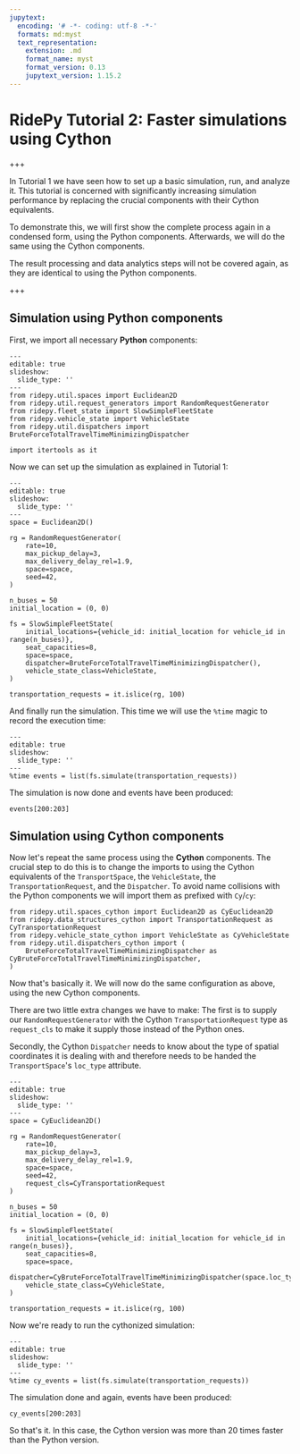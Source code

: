 ```yaml
---
jupytext:
  encoding: '# -*- coding: utf-8 -*-'
  formats: md:myst
  text_representation:
    extension: .md
    format_name: myst
    format_version: 0.13
    jupytext_version: 1.15.2
---
```


# RidePy Tutorial 2: Faster simulations using Cython

+++

In Tutorial 1 we have seen how to set up a basic simulation, run, and analyze it. This tutorial is concerned with significantly increasing simulation performance by replacing the crucial components with their Cython equivalents. 

To demonstrate this, we will first show the complete process again in a condensed form, using the Python components. Afterwards, we will do the same using the Cython components.

The result processing and data analytics steps will not be covered again, as they are identical to using the Python components.

+++

## Simulation using Python components

First, we import all necessary **Python** components:

```{code-cell} ipython3
---
editable: true
slideshow:
  slide_type: ''
---
from ridepy.util.spaces import Euclidean2D
from ridepy.util.request_generators import RandomRequestGenerator
from ridepy.fleet_state import SlowSimpleFleetState
from ridepy.vehicle_state import VehicleState
from ridepy.util.dispatchers import BruteForceTotalTravelTimeMinimizingDispatcher

import itertools as it
```

Now we can set up the simulation as explained in Tutorial 1:

```{code-cell} ipython3
---
editable: true
slideshow:
  slide_type: ''
---
space = Euclidean2D()

rg = RandomRequestGenerator(
    rate=10,
    max_pickup_delay=3,
    max_delivery_delay_rel=1.9,
    space=space,
    seed=42,
)

n_buses = 50
initial_location = (0, 0)

fs = SlowSimpleFleetState(
    initial_locations={vehicle_id: initial_location for vehicle_id in range(n_buses)},
    seat_capacities=8,
    space=space,
    dispatcher=BruteForceTotalTravelTimeMinimizingDispatcher(),
    vehicle_state_class=VehicleState,
)

transportation_requests = it.islice(rg, 100)
```

And finally run the simulation. This time we will use the `%time` magic to record the execution time:

```{code-cell} ipython3
---
editable: true
slideshow:
  slide_type: ''
---
%time events = list(fs.simulate(transportation_requests))
```

The simulation is now done and events have been produced:

```{code-cell} ipython3
events[200:203]
```

## Simulation using Cython components

Now let's repeat the same process using the **Cython** components. The crucial step to do this is to change the imports to using the Cython equivalents of the `TransportSpace`, the `VehicleState`, the `TransportationRequest`, and the `Dispatcher`. To avoid name collisions with the Python components we will import them as prefixed with `Cy`/`cy`:

```{code-cell} ipython3
from ridepy.util.spaces_cython import Euclidean2D as CyEuclidean2D
from ridepy.data_structures_cython import TransportationRequest as CyTransportationRequest
from ridepy.vehicle_state_cython import VehicleState as CyVehicleState
from ridepy.util.dispatchers_cython import (
    BruteForceTotalTravelTimeMinimizingDispatcher as CyBruteForceTotalTravelTimeMinimizingDispatcher,
)
```

Now that's basically it. We will now do the same configuration as above, using the new Cython components. 

There are two little extra changes we have to make: The first is to supply our `RandomRequestGenerator` with the Cython `TransportationRequest` type as `request_cls` to make it supply those instead of the Python ones. 

Secondly, the Cython `Dispatcher` needs to know about the type of spatial coordinates it is dealing with and therefore needs to be handed the `TransportSpace`'s `loc_type` attribute.

```{code-cell} ipython3
---
editable: true
slideshow:
  slide_type: ''
---
space = CyEuclidean2D()

rg = RandomRequestGenerator(
    rate=10,
    max_pickup_delay=3,
    max_delivery_delay_rel=1.9,
    space=space,
    seed=42,
    request_cls=CyTransportationRequest
)

n_buses = 50
initial_location = (0, 0)

fs = SlowSimpleFleetState(
    initial_locations={vehicle_id: initial_location for vehicle_id in range(n_buses)},
    seat_capacities=8,
    space=space,
    dispatcher=CyBruteForceTotalTravelTimeMinimizingDispatcher(space.loc_type),
    vehicle_state_class=CyVehicleState,
)

transportation_requests = it.islice(rg, 100)
```

Now we're ready to run the cythonized simulation: 

```{code-cell} ipython3
---
editable: true
slideshow:
  slide_type: ''
---
%time cy_events = list(fs.simulate(transportation_requests))
```

The simulation done and again, events have been produced:

```{code-cell} ipython3
cy_events[200:203]
```

So that's it. In this case, the Cython version was more than 20 times faster than the Python version.

```{code-cell} ipython3

```

